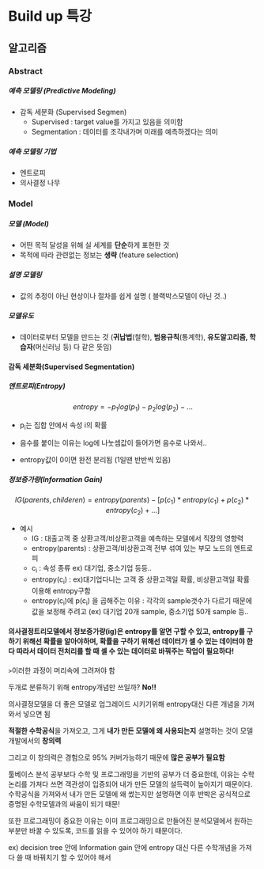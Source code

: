 # Build up 특강

## 알고리즘

### Abstract

##### 예측 모델링 (Predictive Modeling)

- 감독 세분화 (Supervised Segmen)
  - Supervised : target value를 가지고 있음을 의미함
  - Segmentation : 데이터를 조각내가며 미래를 예측하겠다는 의미

##### 예측 모델링 기법

- 엔트로피
- 의사결정 나무



### Model

##### 모델 (Model)

- 어떤 목적 달성을 위해 실 세계를 **단순**하게 표현한 것
- 목적에 따라 관련없는 정보는 **생략** (feature selection)

##### 설명 모델링

- 값의 추정이 아닌 현상이나 절차를 쉽게 설명 ( 블랙박스모델이 아닌 것..)

##### 모델유도

- 데이터로부터 모델을 만드는 것 
  (**귀납법**(철학), **범용규칙**(통계학), **유도알고리즘, 학습자**(머신러닝 등) 다 같은 뜻임)



#### 감독 세분화(Supervised Segmentation)

##### 엔트로피(Entropy)

$$
entropy = -p_1log(p_1) - p_2log(p_2) - ...
$$

- p<sub>i</sub>는 집합 안에서 속성 i의 확률
- 음수를 붙이는 이유는 log에 나눗셈값이 들어가면 음수로 나와서..

- entropy값이 0이면 완전 분리됨 (1일땐 반반씩 있음)

##### 정보증가량(Information Gain)

$$
IG(parents, childeren) = entropy(parents) - [p(c_1)*entropy(c_1) +p(c_2)*entropy(c_2)+ ...]
$$

- 예시
  - IG : 대출고객 중 상환고객/비상환고객을 예측하는 모델에서 직장의 영향력
  - entropy(parents) : 상환고객/비상환고객 전부 섞여 있는 부모 노드의 엔트로피
  - c<sub>i</sub> : 속성 종류 ex) 대기업, 중소기업 등등..
  - entropy(c<sub>i</sub>) : ex)대기업다니는 고객 중 상환고객일 확률, 비상환고객일 확률 이용해 entropy구함
  - entropy(c<sub>i</sub>)에 p(c<sub>i</sub>) 을 곱해주는 이유 : 각각의 sample갯수가 다르기 때문에 값을 보정해  주려고 (ex) 대기업 20개 sample, 중소기업 50개 sample 등..



#### 의사결정트리모델에서 정보증가량(ig)은 entropy를 알면 구할 수 있고, entropy를 구하기 위해선 확률을 알아야하며, 확률을 구하기 위해선 데이터가 셀 수 있는 데이터야 한다 따라서 데이터 전처리를 할 때 셀 수 있는 데이터로 바꿔주는 작업이 필요하다!

`>`이러한 과정이 머리속에 그려져야 함



두개로 분류하기 위해 entropy개념만 쓰일까? **No!!**

의사결정모델을 더 좋은 모델로 업그레이드 시키기위해 entropy대신 다른 개념을 가져와서 넣으면 됨



**적절한 수학공식**을 가져오고, 그게 **내가 만든 모델에 왜 사용되는지** 설명하는 것이 모델개발에서의 **창의력**

그리고 이 창의력은 경험으로 95% 커버가능하기 때문에 **많은 공부가 필요함**



툴베이스 분석 공부보다 수학 및 프로그래밍을 기반의 공부가 더 중요한데, 이유는 수학 논리를 가져다 쓰면 객관성이 입증되어 내가 만든 모델의 설득력이 높아지기 때문이다. 수학공식을 가져와서 내가 만든 모델에 왜 썼는지만 설명하면 이후 반박은 공식적으로 증명된 수학모델과의 싸움이 되기 때문!

또한 프로그래밍이 중요한 이유는 이미 프로그래밍으로 만들어진 분석모델에서 원하는 부분만 바꿀 수 있도록, 코드를 읽을 수 있어야 하기 때문이다.

ex) decision tree 안에 Information gain 안에 entropy 대신 다른 수학개념을 가져다 쓸 때 바꿔치기 할 수 있어야 해서





















